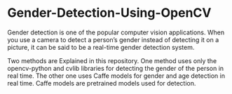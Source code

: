 # Gender-Detection-Using-OpenCV
Gender detection is one of the popular computer vision applications. When you use a camera to detect a person’s gender instead of detecting it on a picture, it can be said to be a real-time gender detection system.

Two methods are Explained in this repository. One method uses only the opencv-python and cvlib libraries for detecting the gender of the person in real time. The other one uses Caffe models for gender and age detection in real time. Caffe models are pretrained models used for detection.
